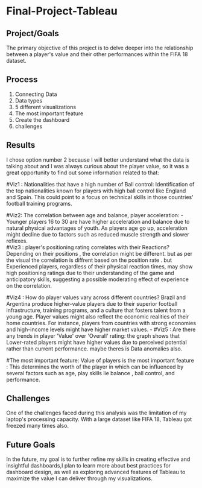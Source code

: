 # Final-Project-Tableau

## Project/Goals
  
  The primary objective of this project is to delve deeper into the relationship between a player's value and their other performances within the FIFA 18 dataset. 

## Process 

1. Connecting Data
2. Data types
3. 5 different visualizations
4. The most important feature
5. Create the dashboard
6. challenges


## Results

I chose option number 2 because I will better understand what the data is talking about and I was always curious about the player value, so it was a great opportunity to find out some information related to that: 

#Viz1 : Nationalities that have a high number of Ball control:
Identification of the top nationalities known for players with high ball control like England and Spain. This could point to a focus on technical skills in those countries' football training programs.

#Viz2:  The correlation between age and balance, player  acceleration:                                                                                                - Younger players 16 to 30 are have higher acceleration and balance due to natural physical advantages of youth. 
As players age go up, acceleration might decline due to factors such as reduced muscle strength and slower reflexes.                                                          
#Viz3 : player's positioning rating correlates with their Reactions?
Depending on their positions , the correlation might be different. but as per the visual the correlation is diffrent based on the position rate .
but Experienced players, regardless of their physical reaction times, may show high positioning ratings due to their understanding of the game and anticipatory skills, suggesting a possible moderating effect of experience on the correlation.

#Viz4 : How do player values vary across different countries?
Brazil and Argentina produce higher-value players due to their superior football infrastructure, training programs, and a culture that fosters talent from a young age.
Player values might also reflect the economic realities of their home countries. For instance, players from countries with strong economies and high-income levels might have higher market values.
    - 
#Viz5 : Are there any trends in player 'Value' over 'Overall' rating:
the graph shows that Lower-rated players might have higher values due to perceived potential rather than current performance. maybe theres is Data anomalies also.

#The most important feature:
Value of players is the most important feature : This determines the worth of the player in which can be influenced by several factors such as age, play skills lie balance , ball control, and performance.

## Challenges 
One of the challenges faced during this analysis was the limitation of my laptop's processing capacity. With a large dataset like FIFA 18, Tableau got freezed many times also.


## Future Goals
In the future, my goal is to further refine my skills in creating effective and insightful dashboards,I plan to learn more about best practices for dashboard design, as well as exploring advanced features of Tableau to maximize the value I can deliver through my visualizations.
